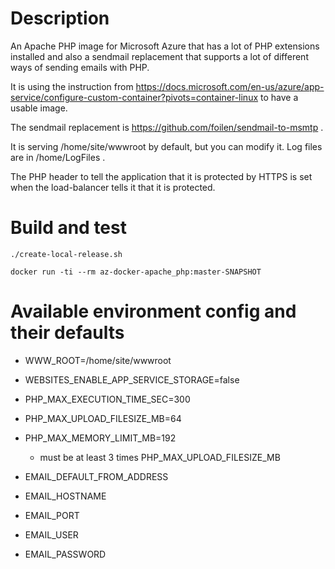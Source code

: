 # Description

An Apache PHP image for Microsoft Azure that has a lot of PHP extensions installed and also a sendmail replacement that supports a lot of different ways of sending emails with PHP.

It is using the instruction from https://docs.microsoft.com/en-us/azure/app-service/configure-custom-container?pivots=container-linux to have a usable image.

The sendmail replacement is https://github.com/foilen/sendmail-to-msmtp .

It is serving /home/site/wwwroot by default, but you can modify it.
Log files are in /home/LogFiles .

The PHP header to tell the application that it is protected by HTTPS is set when the load-balancer tells it that it is protected.

# Build and test

```
./create-local-release.sh

docker run -ti --rm az-docker-apache_php:master-SNAPSHOT

```

# Available environment config and their defaults

- WWW_ROOT=/home/site/wwwroot

- WEBSITES_ENABLE_APP_SERVICE_STORAGE=false

- PHP_MAX_EXECUTION_TIME_SEC=300
- PHP_MAX_UPLOAD_FILESIZE_MB=64
- PHP_MAX_MEMORY_LIMIT_MB=192
    - must be at least 3 times PHP_MAX_UPLOAD_FILESIZE_MB

- EMAIL_DEFAULT_FROM_ADDRESS
- EMAIL_HOSTNAME
- EMAIL_PORT
- EMAIL_USER
- EMAIL_PASSWORD
